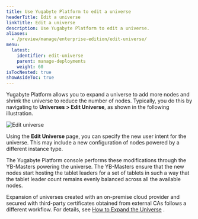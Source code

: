 ```yaml
---
title: Use Yugabyte Platform to edit a universe
headerTitle: Edit a universe
linkTitle: Edit a universe
description: Use Yugabyte Platform to edit a universe.
aliases:
  - /preview/manage/enterprise-edition/edit-universe/
menu:
  latest:
    identifier: edit-universe
    parent: manage-deployments
    weight: 60
isTocNested: true
showAsideToc: true
---
```



Yugabyte Platform allows you to expand a universe to add more nodes and shrink the universe to reduce the number of nodes. Typically, you do this by navigating to **Universes > Edit Universe**, as shown in the following illustration.

![Edit universe](/images/ee/edit-univ.png)

Using the **Edit Universe** page, you can specify the new user intent for the universe. This may include a new configuration of nodes powered by a different instance type.

The Yugabyte Platform console performs these modifications through the YB-Masters powering the universe. The YB-Masters ensure that the new nodes start hosting the tablet leaders for a set of tablets in such a way that the tablet leader count remains evenly balanced across all the available nodes.

Expansion of universes created with an on-premise cloud provider and secured with third-party certificates obtained from external CAs follows a different workflow. For details, see [How to Expand the Universe](../../security/enable-encryption-in-transit#how-to-expand-the-universe) .
